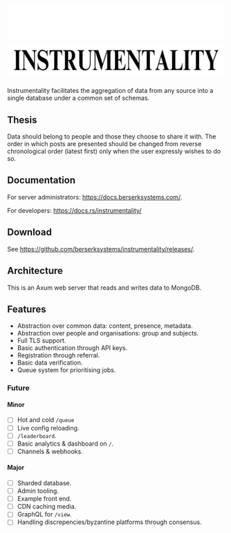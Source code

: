 ![Instrumentality](./assets/dark-header.png#gh-dark-mode-only)
![](./assets/light-header.png#gh-light-mode-only)
---
Instrumentality facilitates the aggregation of data from any source into a single database under
a common set of schemas.

## Thesis
Data should belong to people and those they choose to share it with. The order in which posts are presented should be changed from reverse chronological order (latest first) only when the user expressly wishes to do so.

## Documentation
For server administrators: <https://docs.berserksystems.com/>.

For developers: <https://docs.rs/instrumentality/>

## Download
See <https://github.com/berserksystems/instrumentality/releases/>.

## Architecture
This is an Axum web server that reads and writes data to MongoDB.

## Features
- Abstraction over common data: content, presence, metadata.
- Abstraction over people and organisations: group and subjects.
- Full TLS support.
- Basic authentication through API keys.
- Registration through referral.
- Basic data verification.
- Queue system for prioritising jobs.

### Future
#### Minor
- [ ] Hot and cold `/queue`
- [ ] Live config reloading.
- [ ] `/leaderboard`.
- [ ] Basic analytics & dashboard on `/`.
- [ ] Channels & webhooks.

#### Major
- [ ] Sharded database.
- [ ] Admin tooling.
- [ ] Example front end.
- [ ] CDN caching media.
- [ ] GraphQL for `/view`.
- [ ] Handling discrepencies/byzantine platforms through consensus.